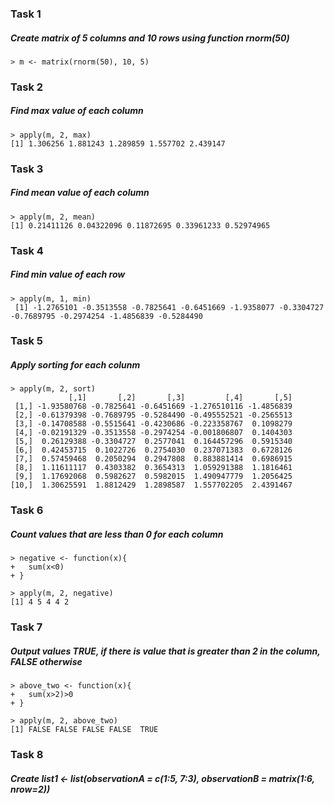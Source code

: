 ### Task 1
##### Create matrix of 5 columns and 10 rows using function rnorm(50)
```
> m <- matrix(rnorm(50), 10, 5)
```

### Task 2
##### Find max value of each column
```
> apply(m, 2, max)
[1] 1.306256 1.881243 1.289859 1.557702 2.439147
```

### Task 3
##### Find mean value of each column
```
> apply(m, 2, mean)
[1] 0.21411126 0.04322096 0.11872695 0.33961233 0.52974965
```

### Task 4
##### Find min value of each row
```
> apply(m, 1, min)
 [1] -1.2765101 -0.3513558 -0.7825641 -0.6451669 -1.9358077 -0.3304727 -0.7689795 -0.2974254 -1.4856839 -0.5284490
 ```

### Task 5
##### Apply sorting for each colunm
```
> apply(m, 2, sort)
             [,1]       [,2]       [,3]         [,4]       [,5]
 [1,] -1.93580768 -0.7825641 -0.6451669 -1.276510116 -1.4856839
 [2,] -0.61379398 -0.7689795 -0.5284490 -0.495552521 -0.2565513
 [3,] -0.14708588 -0.5515641 -0.4230686 -0.223358767  0.1098279
 [4,] -0.02191329 -0.3513558 -0.2974254 -0.001806807  0.1404303
 [5,]  0.26129388 -0.3304727  0.2577041  0.164457296  0.5915340
 [6,]  0.42453715  0.1022726  0.2754030  0.237071383  0.6728126
 [7,]  0.57459468  0.2050294  0.2947808  0.883881414  0.6986915
 [8,]  1.11611117  0.4303382  0.3654313  1.059291388  1.1816461
 [9,]  1.17692068  0.5982627  0.5982015  1.490947779  1.2056425
[10,]  1.30625591  1.8812429  1.2898587  1.557702205  2.4391467
```

### Task 6
##### Count values that are less than 0 for each column
```
> negative <- function(x){
+   sum(x<0)
+ }
```

```
> apply(m, 2, negative)
[1] 4 5 4 4 2
```

### Task 7
##### Output values TRUE, if there is value that is greater than 2 in the column, FALSE otherwise
```
> above_two <- function(x){
+   sum(x>2)>0
+ }
```

```
> apply(m, 2, above_two)
[1] FALSE FALSE FALSE FALSE  TRUE
```

### Task 8
#####  Create list1 <- list(observationA = c(1:5, 7:3), observationB = matrix(1:6, nrow=2))
```
